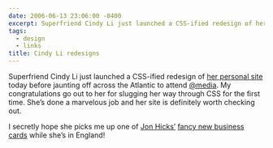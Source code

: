 ```yaml
---
date: 2006-06-13 23:06:00 -0400
excerpt: Superfriend Cindy Li just launched a CSS-ified redesign of her personal site.
tags:
  - design
  - links
title: Cindy Li redesigns
---
```


Superfriend Cindy Li just launched a CSS-ified redesign of [her personal site](http://www.cindyli.com/) today before jaunting off across the Atlantic to attend [@media](http://www.vivabit.com/atmedia2006/). My congratulations go out to her for slugging her way through CSS for the first time. She’s done a marvelous job and her site is definitely worth checking out.

I secretly hope she picks me up one of [Jon Hicks’](http://hicksdesign.co.uk/) [fancy new business cards](http://flickr.com/photos/hicksdesign/163538201/) while she’s in England!